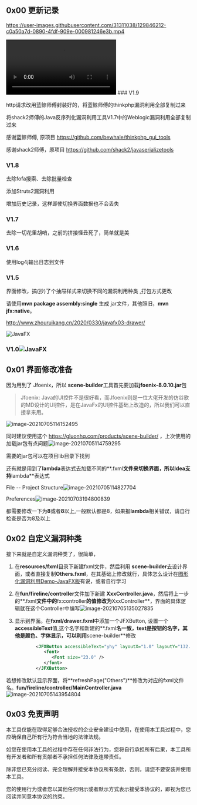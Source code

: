 ## 0x00 更新记录

https://user-images.githubusercontent.com/31311038/129846212-c0a50a7d-0890-4fdf-909e-000981246e3b.mp4

<video controls="controls" loop="loop" autoplay="autoplay"> 
    <source src="images/神机.mp4" type="video/mp4">
</video>
### V1.9

http请求改用蓝鲸师傅封装好的，将蓝鲸师傅的thinkphp漏洞利用全部复制过来

将shack2师傅的Java反序列化漏洞利用工具V1.7中的Weblogic漏洞利用全部复制过来

感谢蓝鲸师傅, 原项目 https://github.com/bewhale/thinkphp_gui_tools

感谢shack2师傅，原项目  https://github.com/shack2/javaserializetools

### V1.8

去除fofa搜索、去除批量检查

添加Struts2漏洞利用

增加历史记录，这样即使切换界面数据也不会丢失

### V1.7

去除一切花里胡哨，之前的拼接怪丑死了，简单就是美

### V1.6

使用log4j输出日志到文件

### V1.5

界面修改，搞(抄)了个抽屉样式来切换不同的漏洞利用种类 ,打包方式更改 

请使用**mvn package assembly:single** 生成 jar文件，其他照旧，**mvn jfx:native**。

http://www.zhouruikang.cn/2020/0330/javafx03-drawer/

![JavaFX](https://cdn.jsdelivr.net/gh/yhy0/PicGoImg@master/JavaFX/20210818132930.gif)

### V1.0![JavaFX](https://cdn.jsdelivr.net/gh/yhy0/PicGoImg@master/JavaFX/20210818132941.gif)

## 0x01 界面修改准备

因为用到了 Jfoenix，所以 **scene-builder**工具首先要加载**jfoenix-8.0.10.jar**包

>   Jfoenix: Java的UI控件不是很好看，而Jfoenix则是一位大佬开发的仿谷歌的MD设计的UI控件，是在JavaFx的UI控件基础上改造的，所以我们可以直接拿来用。

![image-20210705114152495](https://cdn.jsdelivr.net/gh/yhy0/PicGoImg@master/JavaFX/20210818132952.png)

同时建议使用这个 https://gluonhq.com/products/scene-builder/ ，上次使用的加载jar包有点问题![image-20210705114759295](https://cdn.jsdelivr.net/gh/yhy0/PicGoImg@master/JavaFX/20210818133000.png)



需要的jar包可以在项目lib目录下找到

还有就是用到了**lambda**表达式去加载不同的**.fxml**文件来切换界面，所以Idea支持**lambda**表达式

File -- Project Structure![image-20210705114827704](https://cdn.jsdelivr.net/gh/yhy0/PicGoImg@master/JavaFX/20210818133013.png)

Preferences![image-20210703194800839](https://cdn.jsdelivr.net/gh/yhy0/PicGoImg@master/JavaFX/20210818133019.png)

都需要修改一下为**8**或者**8**以上,一般默认都是8，如果报**lambda**相关错误，请自行检查是否为8及以上

## 0x02 自定义漏洞种类

接下来就是自定义漏洞种类了，很简单，

1.  在**resources/fxml**目录下新建fxml文件，然后利用 **scene-builder**去设计界面，或者直接复制**Others.fxml**，在其基础上修改就行，具体怎么设计在[图形化漏洞利用Demo-JavaFX版](https://mp.weixin.qq.com/s/_CN0g-q3rvPgbTWGvAvqhA)有说，或者自行学习
2.  在**fun/fireline/controller**文件加下新建 **XxxController.java**，然后将上一步的**.fxml**文件中的**fx:controller**的值修改为**XxxController**，界面的具体逻辑就在这个Controller中编写![image-20210705135027835](https://cdn.jsdelivr.net/gh/yhy0/PicGoImg@master/JavaFX/20210818133037.png)

3.  显示到界面。在**fxml/drawer.fxml**中添加一个JFXButton, 设置一个**accessibleText**值,这个名字和新建的**.fxml**名一致，**text**是按钮的名字，其他是颜色、字体显示，可以利用**scene-builder**修改

    ```xml
            <JFXButton accessibleText="yhy" layoutX="1.0" layoutY="132.0" prefHeight="44.0" prefWidth="160.0" styleClass="menu" text="yhy">
               <font>
                  <Font size="23.0" />
               </font>
            </JFXButton>
    ```
    

若想修改默认显示界面，将**refreshPage("Others")**修改为对应的fxml文件名。**fun/fireline/controller/MainController.java**![image-20210705143954804](https://cdn.jsdelivr.net/gh/yhy0/PicGoImg@master/JavaFX/20210818133045.png)



## 0x03 免责声明

本工具仅能在取得足够合法授权的企业安全建设中使用，在使用本工具过程中，您应确保自己所有行为符合当地的法律法规。

如您在使用本工具的过程中存在任何非法行为，您将自行承担所有后果，本工具所有开发者和所有贡献者不承担任何法律及连带责任。

除非您已充分阅读、完全理解并接受本协议所有条款，否则，请您不要安装并使用本工具。

您的使用行为或者您以其他任何明示或者默示方式表示接受本协议的，即视为您已阅读并同意本协议的约束。

